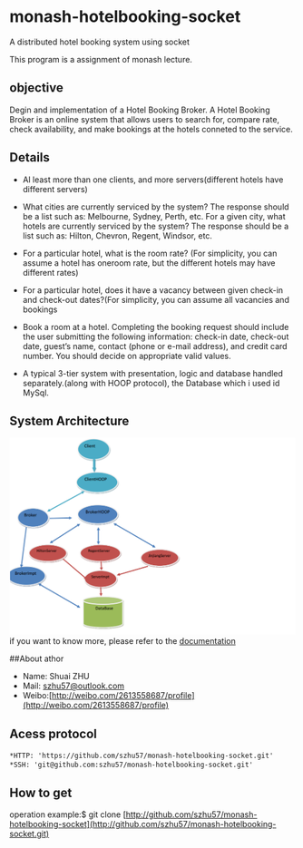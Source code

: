 # monash-hotelbooking-socket
A distributed hotel booking system using socket

This program is a assignment of monash lecture.

## objective

Degin and implementation of a Hotel Booking Broker. A Hotel Booking Broker is an online system that allows users to search for, compare rate, check availability, and make bookings at the hotels conneted to the service.

## Details

+ Al least more than one clients, and more servers(different hotels have different servers)

+ What cities are currently serviced by the system? The response should be a list such as: Melbourne, Sydney, Perth, etc. For a given city, what hotels are currently serviced by the system? The response should be a  list such as: Hilton, Chevron, Regent, Windsor, etc.

+ For a particular hotel, what is the room rate? (For simplicity, you can assume a hotel has oneroom rate, but the different hotels may have different rates)

+ For a particular hotel, does it have a vacancy between given check-in and check-out dates?(For simplicity, you can assume all vacancies and bookings 

+  Book a room at a hotel. Completing the booking request should include the user submitting the following information: check-in date, check-out date, guest’s name, contact (phone or e-mail address), and credit card number. You should decide on appropriate valid values.

+ A typical 3-tier system with presentation, logic and database handled separately.(along with HOOP protocol), the Database which i used id MySql.

## System Architecture

![architecture](/images/architecture.png)
if you want to know more, please refer to the [documentation](/documetation.pdf)

##About athor
+ Name: Shuai ZHU
+ Mail: szhu57@outlook.com
+ Weibo:[http://weibo.com/2613558687/profile](http://weibo.com/2613558687/profile)

## Acess protocol
	*HTTP: 'https://github.com/szhu57/monash-hotelbooking-socket.git' 
	*SSH: 'git@github.com:szhu57/monash-hotelbooking-socket.git'

## How to get 
 operation example:$ git clone [http://github.com/szhu57/monash-hotelbooking-socket](http://github.com/szhu57/monash-hotelbooking-socket.git)